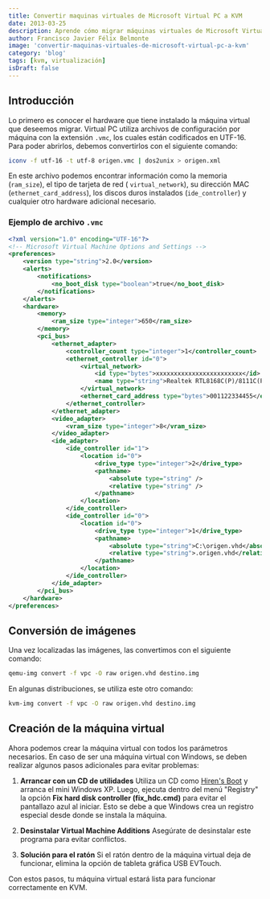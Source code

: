 ```yaml
---
title: Convertir maquinas virtuales de Microsoft Virtual PC a KVM
date: 2013-03-25
description: Aprende cómo migrar máquinas virtuales de Microsoft Virtual PC a KVM, incluyendo pasos detallados para la conversión de imágenes y configuración de hardware.
author: Francisco Javier Félix Belmonte
image: 'convertir-maquinas-virtuales-de-microsoft-virtual-pc-a-kvm'
category: 'blog'
tags: [kvm, virtualización]
isDraft: false
---
```


## Introducción

Lo primero es conocer el hardware que tiene instalado la máquina virtual que deseemos migrar. Virtual PC utiliza
archivos de configuración por máquina con la extensión `.vmc`, los cuales están codificados en UTF-16. Para poder
abrirlos, debemos convertirlos con el siguiente comando:

```bash
iconv -f utf-16 -t utf-8 origen.vmc | dos2unix > origen.xml
```

En este archivo podemos encontrar información como la memoria (`ram_size`), el tipo de tarjeta de red (
`virtual_network`), su dirección MAC (`ethernet_card_address`), los discos duros instalados (`ide_controller`) y
cualquier otro hardware adicional necesario.

### Ejemplo de archivo `.vmc`

```xml
<?xml version="1.0" encoding="UTF-16"?>
<!-- Microsoft Virtual Machine Options and Settings -->
<preferences>
    <version type="string">2.0</version>
    <alerts>
        <notifications>
            <no_boot_disk type="boolean">true</no_boot_disk>
        </notifications>
    </alerts>
    <hardware>
        <memory>
            <ram_size type="integer">650</ram_size>
        </memory>
        <pci_bus>
            <ethernet_adapter>
                <controller_count type="integer">1</controller_count>
                <ethernet_controller id="0">
                    <virtual_network>
                        <id type="bytes">xxxxxxxxxxxxxxxxxxxxxxxx</id>
                        <name type="string">Realtek RTL8168C(P)/8111C(P) PCI-E Gigabit Ethernet NIC</name>
                    </virtual_network>
                    <ethernet_card_address type="bytes">001122334455</ethernet_card_address>
                </ethernet_controller>
            </ethernet_adapter>
            <video_adapter>
                <vram_size type="integer">8</vram_size>
            </video_adapter>
            <ide_adapter>
                <ide_controller id="1">
                    <location id="0">
                        <drive_type type="integer">2</drive_type>
                        <pathname>
                            <absolute type="string" />
                            <relative type="string" />
                        </pathname>
                    </location>
                </ide_controller>
                <ide_controller id="0">
                    <location id="0">
                        <drive_type type="integer">1</drive_type>
                        <pathname>
                            <absolute type="string">C:\origen.vhd</absolute>
                            <relative type="string">.origen.vhd</relative>
                        </pathname>
                    </location>
                </ide_controller>
            </ide_adapter>
        </pci_bus>
    </hardware>
</preferences>
```

## Conversión de imágenes

Una vez localizadas las imágenes, las convertimos con el siguiente comando:

```bash
qemu-img convert -f vpc -O raw origen.vhd destino.img
```

En algunas distribuciones, se utiliza este otro comando:

```bash
kvm-img convert -f vpc -O raw origen.vhd destino.img
```

## Creación de la máquina virtual

Ahora podemos crear la máquina virtual con todos los parámetros necesarios. En caso de ser una máquina virtual con
Windows, se deben realizar algunos pasos adicionales para evitar problemas:

1. **Arrancar con un CD de utilidades**
   Utiliza un CD como [Hiren's Boot](https://www.hirensbootcd.org/download/) y arranca el mini Windows XP. Luego, ejecuta
   dentro del menú "Registry" la opción **Fix hard disk controller (fix_hdc.cmd)** para evitar el pantallazo azul al
   iniciar. Esto se debe a que Windows crea un registro especial desde donde se instala la máquina.

2. **Desinstalar Virtual Machine Additions**
   Asegúrate de desinstalar este programa para evitar conflictos.

3. **Solución para el ratón**
   Si el ratón dentro de la máquina virtual deja de funcionar, elimina la opción de tableta gráfica USB EVTouch.

Con estos pasos, tu máquina virtual estará lista para funcionar correctamente en KVM.
